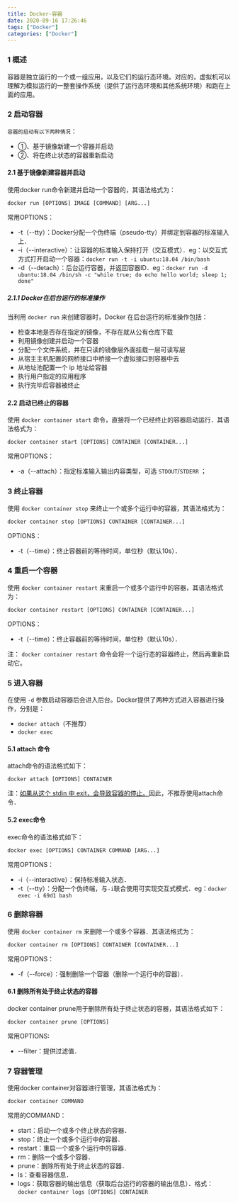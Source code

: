 ```yaml
---
title: Docker-容器
date: 2020-09-16 17:26:46
tags: ["Docker"]
categories: ["Docker"]
---
```




### 1 概述

容器是独立运行的一个或一组应用，以及它们的运行态环境。对应的，虚拟机可以理解为模拟运行的一整套操作系统（提供了运行态环境和其他系统环境）和跑在上面的应用。

<!--more-->



### 2 启动容器

`容器的启动有以下两种情况`：

- ①、基于镜像新建一个容器并启动
- ②、将在终止状态的容器重新启动



#### 2.1 基于镜像新建容器并启动

使用docker run命令新建并启动一个容器的，其语法格式为：

```
docker run [OPTIONS] IMAGE [COMMAND] [ARG...]
```

常用OPTIONS：

- -t（--tty）：Docker分配一个伪终端（pseudo-tty）并绑定到容器的标准输入上．
- -i（--interactive）：让容器的标准输入保持打开（交互模式）．eg：以交互式方式打开启动一个容器：`docker run -t -i ubuntu:18.04 /bin/bash`
- -d（--detach）：后台运行容器，并返回容器ID．eg：`docker run -d ubuntu:18.04 /bin/sh -c "while true; do echo hello world; sleep 1; done"`



##### 2.1.1 Docker在后台运行的标准操作

当利用 `docker run` 来创建容器时，Docker 在后台运行的标准操作包括：

- 检查本地是否存在指定的镜像，不存在就从公有仓库下载
- 利用镜像创建并启动一个容器
- 分配一个文件系统，并在只读的镜像层外面挂载一层可读写层
- 从宿主主机配置的网桥接口中桥接一个虚拟接口到容器中去
- 从地址池配置一个 ip 地址给容器
- 执行用户指定的应用程序
- 执行完毕后容器被终止



#### 2.2 启动已终止的容器

使用 `docker container start` 命令，直接将一个已经终止的容器启动运行．其语法格式为：

```
docker container start [OPTIONS] CONTAINER [CONTAINER...]
```

常用OPTIONS：

- -a（--attach）：指定标准输入输出内容类型，可选 `STDOUT`/`STDERR` ；



### 3 终止容器

使用 `docker container stop` 来终止一个或多个运行中的容器，其语法格式为：

```
docker container stop [OPTIONS] CONTAINER [CONTAINER...]
```

OPTIONS：

- -t（--time）：终止容器前的等待时间，单位秒（默认10s）．



### 4 重启一个容器

使用 `docker container restart` 来重启一个或多个运行中的容器，其语法格式为：

```
docker container restart [OPTIONS] CONTAINER [CONTAINER...]
```

OPTIONS：

- -t（--time）：终止容器前的等待时间，单位秒（默认10s）．



注： `docker container restart` 命令会将一个运行态的容器终止，然后再重新启动它。



### 5 进入容器

在使用 `-d` 参数启动容器后会进入后台。Docker提供了两种方式进入容器进行操作，分别是：

- `docker attach`（不推荐）
- `docker exec`

#### 5.1 attach 命令

attach命令的语法格式如下：

```
docker attach [OPTIONS] CONTAINER
```

注：<u>如果从这个 stdin 中 exit，会导致容器的停止。</u>因此，不推荐使用attach命令．



#### 5.2 exec命令

exec命令的语法格式如下：

```
docker exec [OPTIONS] CONTAINER COMMAND [ARG...]
```

常用OPTIONS：

- -i（--interactive）：保持标准输入状态．
- -t（--tty）：分配一个伪终端，与`-i`联合使用可实现交互式模式．eg：`docker exec -i 69d1 bash`



### 6 删除容器

使用 `docker container rm` 来删除一个或多个容器．其语法格式为：

```
docker container rm [OPTIONS] CONTAINER [CONTAINER...]
```

常用OPTIONS：

- -f（--force）：强制删除一个容器（删除一个运行中的容器）．



#### 6.1 删除所有处于终止状态的容器

docker container prune用于删除所有处于终止状态的容器，其语法格式如下：

```
docker container prune [OPTIONS]
```

常用OPTIONS:

- --filter：提供过滤值．



### 7 容器管理

使用docker container对容器进行管理，其语法格式为：

```
docker container COMMAND
```

常用的COMMAND：

- start：启动一个或多个终止状态的容器．
- stop：终止一个或多个运行中的容器．
- restart：重启一个或多个运行中的容器．
- rm：删除一个或多个容器．
- prune：删除所有处于终止状态的容器．
- ls：查看容器信息．
- logs：获取容器的输出信息（获取后台运行的容器的输出信息）．格式：`docker container logs [OPTIONS] CONTAINER`

